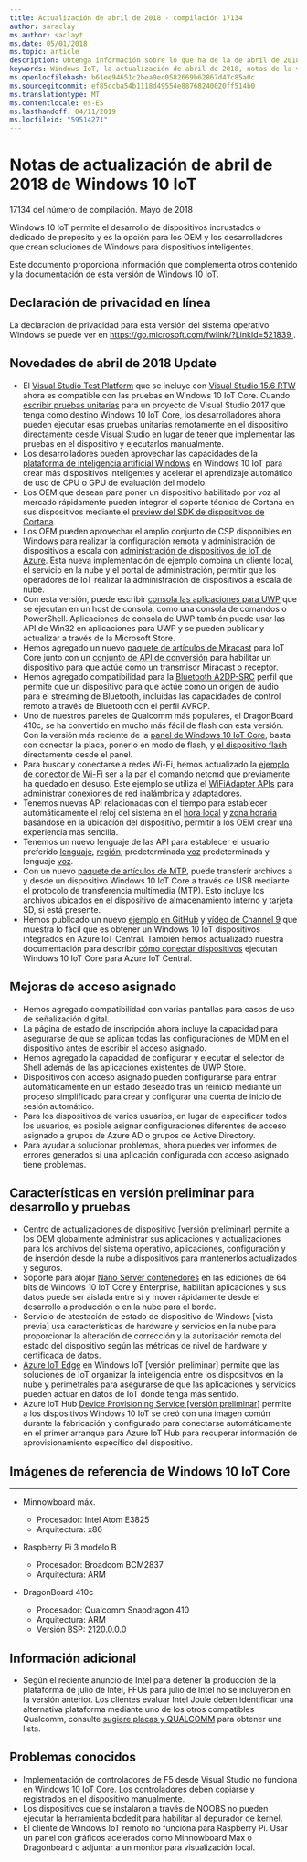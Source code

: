 ```yaml
---
title: Actualización de abril de 2018 - compilación 17134
author: saraclay
ms.author: saclayt
ms.date: 05/01/2018
ms.topic: article
description: Obtenga información sobre lo que ha de la de abril de 2018 actualización para Windows 10 IoT.
keywords: Windows IoT, la actualización de abril de 2018, notas de la versión
ms.openlocfilehash: b61ee94651c2bea0ec0582669b62867d47c85a0c
ms.sourcegitcommit: ef85ccba54b1118d49554e88768240020ff514b0
ms.translationtype: MT
ms.contentlocale: es-ES
ms.lasthandoff: 04/11/2019
ms.locfileid: "59514271"
---
```

# <a name="april-2018-update-release-notes-for-windows-10-iot"></a>Notas de actualización de abril de 2018 de Windows 10 IoT
17134 del número de compilación. Mayo de 2018

Windows 10 IoT permite el desarrollo de dispositivos incrustados o dedicado de propósito y es la opción para los OEM y los desarrolladores que crean soluciones de Windows para dispositivos inteligentes.

Este documento proporciona información que complementa otros contenido y la documentación de esta versión de Windows 10 IoT.

## <a name="privacy-statement"></a>Declaración de privacidad en línea

La declaración de privacidad para esta versión del sistema operativo Windows se puede ver en [ https://go.microsoft.com/fwlink/?LinkId=521839 ](https://go.microsoft.com/fwlink/?LinkId=521839).

## <a name="whats-new-in-april-2018-update"></a>Novedades de abril de 2018 Update
* El [Visual Studio Test Platform](https://blogs.msdn.microsoft.com/devops/2017/02/12/evolving-the-visual-studio-test-platform-part-4-together-in-the-open/) que se incluye con [Visual Studio 15.6 RTW](https://docs.microsoft.com/visualstudio/releasenotes/vs2017-relnotes#Win10_IoT_Core_Testing_Support) ahora es compatible con las pruebas en Windows 10 IoT Core. Cuando [escribir pruebas unitarias](https://blogs.msdn.microsoft.com/devops/2018/03/07/devops-for-iot-with-win10-iot-core-uwp-and-vsts/) para un proyecto de Visual Studio 2017 que tenga como destino Windows 10 IoT Core, los desarrolladores ahora pueden ejecutar esas pruebas unitarias remotamente en el dispositivo directamente desde Visual Studio en lugar de tener que implementar las pruebas en el dispositivo y ejecutarlos manualmente.
* Los desarrolladores pueden aprovechar las capacidades de la [plataforma de inteligencia artificial Windows](https://blogs.windows.com/buildingapps/2018/03/07/ai-platform-windows-developers/) en Windows 10 IoT para crear más dispositivos inteligentes y acelerar el aprendizaje automático de uso de CPU o GPU de evaluación del modelo.
* Los OEM que desean para poner un dispositivo habilitado por voz al mercado rápidamente pueden integrar el soporte técnico de Cortana en sus dispositivos mediante el [preview del SDK de dispositivos de Cortana](http://www.aka.ms/cortanadevices).
* Los OEM pueden aprovechar el amplio conjunto de CSP disponibles en Windows para realizar la configuración remota y administración de dispositivos a escala con [administración de dispositivos de IoT de Azure](https://github.com/ms-iot/iot-core-azure-dm-client). Esta nueva implementación de ejemplo combina un cliente local, el servicio en la nube y el portal de administración, permitir que los operadores de IoT realizar la administración de dispositivos a escala de nube.
* Con esta versión, puede escribir [consola las aplicaciones para UWP](https://docs.microsoft.com/windows/uwp/launch-resume/console-uwp) que se ejecutan en un host de consola, como una consola de comandos o PowerShell. Aplicaciones de consola de UWP también puede usar las API de Win32 en aplicaciones para UWP y se pueden publicar y actualizar a través de la Microsoft Store.
* Hemos agregado un nuevo [paquete de artículos de Miracast](https://docs.microsoft.com/windows/iot-core/connect-your-device/miracast) para IoT Core junto con un [conjunto de API de conversión](https://github.com/Microsoft/Windows-universal-samples/tree/master/Samples/BasicMediaCasting) para habilitar un dispositivo para que actúe como un transmisor Miracast o receptor.
* Hemos agregado compatibilidad para la [Bluetooth A2DP-SRC](https://docs.microsoft.com/windows/iot-core/connect-your-device/bluetooth) perfil que permite que un dispositivo para que actúe como un origen de audio para el streaming de Bluetooth, incluidas las capacidades de control remoto a través de Bluetooth con el perfil AVRCP.
* Uno de nuestros paneles de Qualcomm más populares, el DragonBoard 410c, se ha convertido en mucho más fácil de flash con esta versión. Con la versión más reciente de la [panel de Windows 10 IoT Core](https://docs.microsoft.com/windows/iot-core/connect-your-device/iotdashboard), basta con conectar la placa, ponerlo en modo de flash, y [el dispositivo flash](https://developer.microsoft.com/en-us/windows/iot/getstarted/prototype/setupdevice) directamente desde el panel.
* Para buscar y conectarse a redes Wi-Fi, hemos actualizado la [ejemplo de conector de Wi-Fi](https://github.com/Microsoft/Windows-iotcore-samples/blob/develop/Samples/WiFiConnector/CS) ser a la par el comando netcmd que previamente ha quedado en desuso. Este ejemplo se utiliza el [WiFiAdapter APIs](https://docs.microsoft.com/uwp/api/Windows.Devices.WiFi.WiFiAdapter) para administrar conexiones de red inalámbrica y adaptadores.
* Tenemos nuevas API relacionadas con el tiempo para establecer automáticamente el reloj del sistema en el [hora local](https://docs.microsoft.com/uwp/api/windows.system.datetimesettings.setsystemdatetime) y [zona horaria](https://docs.microsoft.com/uwp/api/windows.system.timezonesettings.autoupdatetimezoneasync#Windows_System_TimeZoneSettings_AutoUpdateTimeZoneAsync_Windows_Foundation_TimeSpan_) basándose en la ubicación del dispositivo, permitir a los OEM crear una experiencia más sencilla.
* Tenemos un nuevo lenguaje de las API para establecer el usuario preferido [lenguaje](https://docs.microsoft.com/uwp/api/windows.system.userprofile.globalizationpreferences.trysetlanguages#Windows_System_UserProfile_GlobalizationPreferences_TrySetLanguages_Windows_Foundation_Collections_IIterable_System_String__), [región](https://docs.microsoft.com/uwp/api/windows.system.userprofile.globalizationpreferences.trysethomegeographicregion#Windows_System_UserProfile_GlobalizationPreferences_TrySetHomeGeographicRegion_System_String_), predeterminada [voz](https://docs.microsoft.com/uwp/api/windows.media.speechrecognition.speechrecognizer.trysetsystemspeechlanguageasync) predeterminada y lenguaje [voz](https://docs.microsoft.com/uwp/api/windows.media.speechsynthesis.speechsynthesizer.trysetdefaultvoiceasync).
* Con un nuevo [paquete de artículos de MTP](https://github.com/PawelWMS/windows-iotcore-docs/blob/MTP_Optional_Feature_Instructions/windows-iotcore/connect-your-device/MTP.md), puede transferir archivos a y desde un dispositivo Windows 10 IoT Core a través de USB mediante el protocolo de transferencia multimedia (MTP). Esto incluye los archivos ubicados en el dispositivo de almacenamiento interno y tarjeta SD, si está presente.
* Hemos publicado un nuevo [ejemplo en GitHub](https://github.com/Microsoft/Windows-iotcore-samples/tree/develop/Samples/Azure/IoTHubClients) y [vídeo de Channel 9](https://channel9.msdn.com/Shows/Internet-of-Things-Show/Connecting-Windows-IoT-Devices-To-IoT-Central) que muestra lo fácil que es obtener un Windows 10 IoT dispositivos integrados en Azure IoT Central. También hemos actualizado nuestra documentación para describir [cómo conectar dispositivos](https://docs.microsoft.com/azure/iot-central/howto-connect-windowsiotcore) ejecutan Windows 10 IoT Core para Azure IoT Central.

## <a name="improvements-in-assigned-access"></a>Mejoras de acceso asignado
* Hemos agregado compatibilidad con varias pantallas para casos de uso de señalización digital.
* La página de estado de inscripción ahora incluye la capacidad para asegurarse de que se aplican todas las configuraciones de MDM en el dispositivo antes de escribir el acceso asignado.
* Hemos agregado la capacidad de configurar y ejecutar el selector de Shell además de las aplicaciones existentes de UWP Store.
* Dispositivos con acceso asignado pueden configurarse para entrar automáticamente en un estado deseado tras un reinicio mediante un proceso simplificado para crear y configurar una cuenta de inicio de sesión automático.
* Para los dispositivos de varios usuarios, en lugar de especificar todos los usuarios, es posible asignar configuraciones diferentes de acceso asignado a grupos de Azure AD o grupos de Active Directory.
* Para ayudar a solucionar problemas, ahora puedes ver informes de errores generados si una aplicación configurada con acceso asignado tiene problemas.

## <a name="features-in-preview-for-dev-and-test-scenarios"></a>Características en versión preliminar para desarrollo y pruebas
* Centro de actualizaciones de dispositivo [versión preliminar] permite a los OEM globalmente administrar sus aplicaciones y actualizaciones para los archivos del sistema operativo, aplicaciones, configuración y de inserción desde la nube a dispositivos para mantenerlos actualizados y seguros.
* Soporte para alojar [Nano Server contenedores](https://docs.microsoft.com/virtualization/windowscontainers/about/index) en las ediciones de 64 bits de Windows 10 IoT Core y Enterprise, habilitan aplicaciones y sus datos puede ser aislada entre sí y mover rápidamente desde el desarrollo a producción o en la nube para el borde.
* Servicio de atestación de estado de dispositivo de Windows [vista previa] usa características de hardware y servicios en la nube para proporcionar la alteración de corrección y la autorización remota del estado del dispositivo según las métricas de nivel de hardware y certificada de datos.
* [Azure IoT Edge](https://azure.microsoft.com/campaigns/iot-edge/) en Windows IoT [versión preliminar] permite que las soluciones de IoT organizar la inteligencia entre los dispositivos en la nube y perimetrales para asegurarse de que las aplicaciones y servicios pueden actuar en datos de IoT donde tenga más sentido.
* Azure IoT Hub [Device Provisioning Service [versión preliminar]](https://blogs.windows.com/buildingapps/2017/10/05/windows-10-iot-enables-complete-iot-lifecycle/) permite a los dispositivos Windows 10 IoT se creó con una imagen común durante la fabricación y configurado para conectarse automáticamente en el primer arranque para Azure IoT Hub para recuperar información de aprovisionamiento específico del dispositivo.

## <a name="windows-10-iot-core-reference-images"></a>Imágenes de referencia de Windows 10 IoT Core
___ 
* Minnowboard máx.
  * Procesador: Intel Atom E3825
  * Arquitectura: x86

* Raspberry Pi 3 modelo B
  * Procesador: Broadcom BCM2837
  * Arquitectura: ARM

* DragonBoard 410c
  * Procesador: Qualcomm Snapdragon 410
  * Arquitectura: ARM
  * Versión BSP: 2120.0.0.0

## <a name="additional-information"></a>Información adicional
* Según el reciente anuncio de Intel para detener la producción de la plataforma de julio de Intel, FFUs para julio de Intel no se incluyeron en la versión anterior. Los clientes evaluar Intel Joule deben identificar una alternativa plataforma mediante uno de los otros compatibles Qualcomm, consulte [sugiere placas y QUALCOMM](https://docs.microsoft.com/windows/iot-core/learn-about-hardware/suggestedboards) para obtener una lista.

## <a name="known-issues"></a>Problemas conocidos
* Implementación de controladores de F5 desde Visual Studio no funciona en Windows 10 IoT Core. Los controladores deben copiarse y registrados en el dispositivo manualmente.
* Los dispositivos que se instalaron a través de NOOBS no pueden ejecutar la herramienta bcdedit para habilitar al depurador de kernel.
* El cliente de Windows IoT remoto no funciona para Raspberry Pi. Usar un panel con gráficos acelerados como Minnowboard Max o Dragonboard o adjuntar a un monitor para visualización local.
